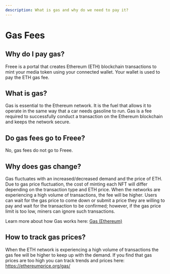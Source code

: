 ```yaml
---
description: What is gas and why do we need to pay it?
---
```


# Gas Fees

## Why do I pay gas?

Freee is a portal that creates Ethereum (ETH) blockchain transactions to mint your media token using your connected wallet. Your wallet is used to pay the ETH gas fee.

## What is gas?

Gas is essential to the Ethereum network. It is the fuel that allows it to operate in the same way that a car needs gasoline to run. Gas is a fee required to successfully conduct a transaction on the Ethereum blockchain and keeps the network secure.

## Do gas fees go to Freee?

No, gas fees do not go to Freee.

## Why does gas change?

Gas fluctuates with an increased/decreased demand and the price of ETH. Due to gas price fluctuation, the cost of minting each NFT will differ depending on the transaction type and ETH price. When the networks are experiencing a high volume of transactions, the fee will be higher. Users can wait for the gas price to come down or submit a price they are willing to pay and wait for the transaction to be confirmed; however, if the gas price limit is too low, miners can ignore such transactions.

Learn more about how Gas works here: [Gas (Ethereum)](https://ethereum.org/en/developers/docs/gas/#what-is-gas)

## How to track gas prices?

When the ETH network is experiencing a high volume of transactions the gas fee will be higher to keep up with the demand. If you find that gas prices are too high you can track trends and prices here: https://ethereumprice.org/gas/
